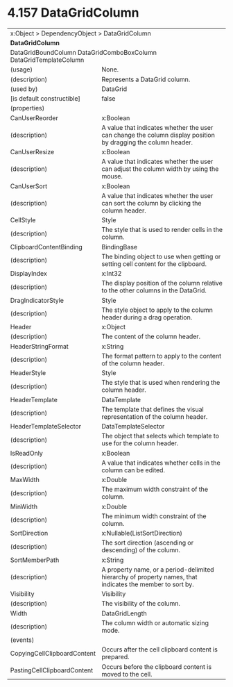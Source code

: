 <html dir="LTR" xmlns:mshelp="http://msdn.microsoft.com/mshelp" xmlns:ddue="http://ddue.schemas.microsoft.com/authoring/2003/5" xmlns:xlink="http://www.w3.org/1999/xlink" xmlns:tool="http://www.microsoft.com/tooltip">

<body>
 <input type="hidden" id="userDataCache" class="userDataStyle">
 <input type="hidden" id="hiddenScrollOffset">
 <img id="dropDownImage" style="display:none; height:0; width:0;" src="../local/drpdown.gif">
 <img id="dropDownHoverImage" style="display:none; height:0; width:0;" src="../local/drpdown_orange.gif">
 <img id="collapseImage" style="display:none; height:0; width:0;" src="../local/collapse.gif">
 <img id="expandImage" style="display:none; height:0; width:0;" src="../local/exp.gif">
 <img id="collapseAllImage" style="display:none; height:0; width:0;" src="../local/collall.gif">
 <img id="expandAllImage" style="display:none; height:0; width:0;" src="../local/expall.gif">
 <img id="copyImage" style="display:none; height:0; width:0;" src="../local/copycode.gif">
 <img id="copyHoverImage" style="display:none; height:0; width:0;" src="../local/copycodeHighlight.gif">
 <div id="header"><h1 class="heading">4.157 DataGridColumn</h1></div>

 <div id="mainSection">
 <div id="mainBody">
 <div id="allHistory" class="saveHistory" onsave="saveAll()" onload="loadAll()"></div>
 <p xmlns:wsd="http://wsdev.schemas.microsoft.com/authoring/2008/2" xmlns:msxsl="urn:schemas-microsoft-com:xslt" xmlns:script="urn:script" xmlns:build="urn:build">
 </p>
 <div id="sectionSection0" class="section" name="collapseableSection">
 <content xmlns="http://ddue.schemas.microsoft.com/authoring/2003/5" xmlns:wsd="http://wsdev.schemas.microsoft.com/authoring/2008/2" xmlns:msxsl="urn:schemas-microsoft-com:xslt" xmlns:script="urn:script" xmlns:build="urn:build">
 </content>
 </div>
 <div id="sectionSection1" class="section" name="collapseableSection">
 <content xmlns="http://ddue.schemas.microsoft.com/authoring/2003/5" xmlns:wsd="http://wsdev.schemas.microsoft.com/authoring/2008/2" xmlns:msxsl="urn:schemas-microsoft-com:xslt" xmlns:script="urn:script" xmlns:build="urn:build">
 <table class="ProtocolAuthoredTable" xmlns="">
 <tr><td colspan="2">
<mshelp:link keywords="86913f34-aa06-4c94-9f09-83936a822fd8" tabindex="0">x:Object</mshelp:link> &gt; <mshelp:link keywords="22a604a1-b593-4464-91e4-488285506428" tabindex="0">DependencyObject</mshelp:link> &gt; <mshelp:link keywords="faa916f0-c1a3-408f-b6e1-ff8b4e7a34b8" tabindex="0">DataGridColumn</mshelp:link> </td>
 </tr>
 <tr><td colspan="2">
 <b>
DataGridColumn </b>
 </td>
 </tr>
 <tr><td colspan="2">
<mshelp:link keywords="99af726b-2520-4061-a781-6b0d607e8fd3" tabindex="0">DataGridBoundColumn</mshelp:link> <mshelp:link keywords="3dff7258-f883-45bf-a8ef-11469f505bb9" tabindex="0">DataGridComboBoxColumn</mshelp:link> <mshelp:link keywords="949278b9-6720-4af0-b4a7-828a1b172acc" tabindex="0">DataGridTemplateColumn</mshelp:link> </td>
 </tr>
 <tr><td><div class="indent0">(usage)</div></td>
 <td>None. </td>
 </tr>
 <tr><td><div class="indent0">(description)</div></td>
 <td>Represents a DataGrid column. </td>
 </tr>
 <tr><td><div class="indent0">(used by)</div></td>
 <td><mshelp:link keywords="d934b5d4-03ec-45ad-a0e3-d248f8441050" tabindex="0">DataGrid</mshelp:link> </td>
 </tr>
 <tr><td><div class="indent0">[is default constructible]</div></td>
 <td>false </td>
 </tr>
 <tr><td><div class="indent0">(properties)</div></td>
 <td> </td>
 </tr>
 <tr><td><div class="indent2">CanUserReorder</div></td>
 <td><mshelp:link keywords="c179f5e8-f1d2-4665-a360-ea494307b744" tabindex="0">x:Boolean</mshelp:link> </td>
 </tr>
 <tr><td><div class="indent4">(description)</div></td>
 <td>A value that indicates whether the user can change the column display position by dragging the column header. </td>
 </tr>
 <tr><td><div class="indent2">CanUserResize</div></td>
 <td><mshelp:link keywords="c179f5e8-f1d2-4665-a360-ea494307b744" tabindex="0">x:Boolean</mshelp:link> </td>
 </tr>
 <tr><td><div class="indent4">(description)</div></td>
 <td>A value that indicates whether the user can adjust the column width by using the mouse. </td>
 </tr>
 <tr><td><div class="indent2">CanUserSort</div></td>
 <td><mshelp:link keywords="c179f5e8-f1d2-4665-a360-ea494307b744" tabindex="0">x:Boolean</mshelp:link> </td>
 </tr>
 <tr><td><div class="indent4">(description)</div></td>
 <td>A value that indicates whether the user can sort the column by clicking the column header. </td>
 </tr>
 <tr><td><div class="indent2">CellStyle</div></td>
 <td><mshelp:link keywords="474ac96a-e49a-4316-9ea8-7c05ffc4bf9e" tabindex="0">Style</mshelp:link> </td>
 </tr>
 <tr><td><div class="indent4">(description)</div></td>
 <td>The style that is used to render cells in the column. </td>
 </tr>
 <tr><td><div class="indent2">ClipboardContentBinding</div></td>
 <td><mshelp:link keywords="50a319aa-ed3a-4331-a03b-64dd09648349" tabindex="0">BindingBase</mshelp:link> </td>
 </tr>
 <tr><td><div class="indent4">(description)</div></td>
 <td>The binding object to use when getting or setting cell content for the clipboard. </td>
 </tr>
 <tr><td><div class="indent2">DisplayIndex</div></td>
 <td><mshelp:link keywords="5bcc11cc-8a6e-48f4-b938-0b20495e99df" tabindex="0">x:Int32</mshelp:link> </td>
 </tr>
 <tr><td><div class="indent4">(description)</div></td>
 <td>The display position of the column relative to the other columns in the DataGrid. </td>
 </tr>
 <tr><td><div class="indent2">DragIndicatorStyle</div></td>
 <td><mshelp:link keywords="474ac96a-e49a-4316-9ea8-7c05ffc4bf9e" tabindex="0">Style</mshelp:link> </td>
 </tr>
 <tr><td><div class="indent4">(description)</div></td>
 <td>The style object to apply to the column header during a drag operation. </td>
 </tr>
 <tr><td><div class="indent2">Header</div></td>
 <td><mshelp:link keywords="86913f34-aa06-4c94-9f09-83936a822fd8" tabindex="0">x:Object</mshelp:link> </td>
 </tr>
 <tr><td><div class="indent4">(description)</div></td>
 <td>The content of the column header. </td>
 </tr>
 <tr><td><div class="indent2">HeaderStringFormat</div></td>
 <td><mshelp:link keywords="9defda5a-685e-4b5a-9b63-e97e2b4184ee" tabindex="0">x:String</mshelp:link> </td>
 </tr>
 <tr><td><div class="indent4">(description)</div></td>
 <td>The format pattern to apply to the content of the column header. </td>
 </tr>
 <tr><td><div class="indent2">HeaderStyle</div></td>
 <td><mshelp:link keywords="474ac96a-e49a-4316-9ea8-7c05ffc4bf9e" tabindex="0">Style</mshelp:link> </td>
 </tr>
 <tr><td><div class="indent4">(description)</div></td>
 <td>The style that is used when rendering the column header. </td>
 </tr>
 <tr><td><div class="indent2">HeaderTemplate</div></td>
 <td><mshelp:link keywords="2ff20c66-01b1-4315-bbc2-f2c27c537e3b" tabindex="0">DataTemplate</mshelp:link> </td>
 </tr>
 <tr><td><div class="indent4">(description)</div></td>
 <td>The template that defines the visual representation of the column header. </td>
 </tr>
 <tr><td><div class="indent2">HeaderTemplateSelector</div></td>
 <td><mshelp:link keywords="0e26fec0-45aa-4551-a552-94bfa5fe3299" tabindex="0">DataTemplateSelector</mshelp:link> </td>
 </tr>
 <tr><td><div class="indent4">(description)</div></td>
 <td>The object that selects which template to use for the column header. </td>
 </tr>
 <tr><td><div class="indent2">IsReadOnly</div></td>
 <td><mshelp:link keywords="c179f5e8-f1d2-4665-a360-ea494307b744" tabindex="0">x:Boolean</mshelp:link> </td>
 </tr>
 <tr><td><div class="indent4">(description)</div></td>
 <td>A value that indicates whether cells in the column can be edited. </td>
 </tr>
 <tr><td><div class="indent2">MaxWidth</div></td>
 <td><mshelp:link keywords="be69ab46-8f20-4d22-b671-5be19c0f3fc7" tabindex="0">x:Double</mshelp:link> </td>
 </tr>
 <tr><td><div class="indent4">(description)</div></td>
 <td>The maximum width constraint of the column. </td>
 </tr>
 <tr><td><div class="indent2">MinWidth</div></td>
 <td><mshelp:link keywords="be69ab46-8f20-4d22-b671-5be19c0f3fc7" tabindex="0">x:Double</mshelp:link> </td>
 </tr>
 <tr><td><div class="indent4">(description)</div></td>
 <td>The minimum width constraint of the column. </td>
 </tr>
 <tr><td><div class="indent2">SortDirection</div></td>
 <td><mshelp:link keywords="a70e74f7-3de9-4ac0-9b2d-5c177c9b0aa5" tabindex="0">x:Nullable</mshelp:link>(<mshelp:link keywords="ef04b47d-840d-483c-996d-a7172aa7d24f" tabindex="0">ListSortDirection</mshelp:link>) </td>
 </tr>
 <tr><td><div class="indent4">(description)</div></td>
 <td>The sort direction (ascending or descending) of the column. </td>
 </tr>
 <tr><td><div class="indent2">SortMemberPath</div></td>
 <td><mshelp:link keywords="9defda5a-685e-4b5a-9b63-e97e2b4184ee" tabindex="0">x:String</mshelp:link> </td>
 </tr>
 <tr><td><div class="indent4">(description)</div></td>
 <td>A property name, or a period-delimited hierarchy of property names, that indicates the member to sort by. </td>
 </tr>
 <tr><td><div class="indent2">Visibility</div></td>
 <td><mshelp:link keywords="4c86d0bf-4c88-4bef-b4ee-9ee3f0fd521b" tabindex="0">Visibility</mshelp:link> </td>
 </tr>
 <tr><td><div class="indent4">(description)</div></td>
 <td>The visibility of the column. </td>
 </tr>
 <tr><td><div class="indent2">Width</div></td>
 <td><mshelp:link keywords="e9e48990-e6a7-463a-84df-9b3f09eb87d0" tabindex="0">DataGridLength</mshelp:link> </td>
 </tr>
 <tr><td><div class="indent4">(description)</div></td>
 <td>The column width or automatic sizing mode. </td>
 </tr>
 <tr><td><div class="indent0">(events)</div></td>
 <td> </td>
 </tr>
 <tr><td><div class="indent2">CopyingCellClipboardContent</div></td>
 <td>Occurs after the cell clipboard content is prepared. </td>
 </tr>
 <tr><td><div class="indent2">PastingCellClipboardContent</div></td>
 <td>Occurs before the clipboard content is moved to the cell. </td>
 </tr>
</table>
 </content>
 </div>
 <!--[if gte IE 5]>
 <tool:tip element="languageFilterToolTip" avoidmouse="false"/>
 <![endif]-->
 </div>
 <a name="feedback"></a><span></span>
 </div>
</body></html>
